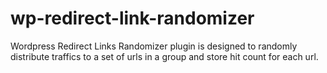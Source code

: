 # wp-redirect-link-randomizer
Wordpress Redirect Links Randomizer plugin is designed to randomly distribute traffics to a set of urls in a group and store hit count for each url.
